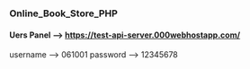### Online_Book_Store_PHP
#### Uers Panel --> https://test-api-server.000webhostapp.com/
username --> 061001
password --> 12345678


